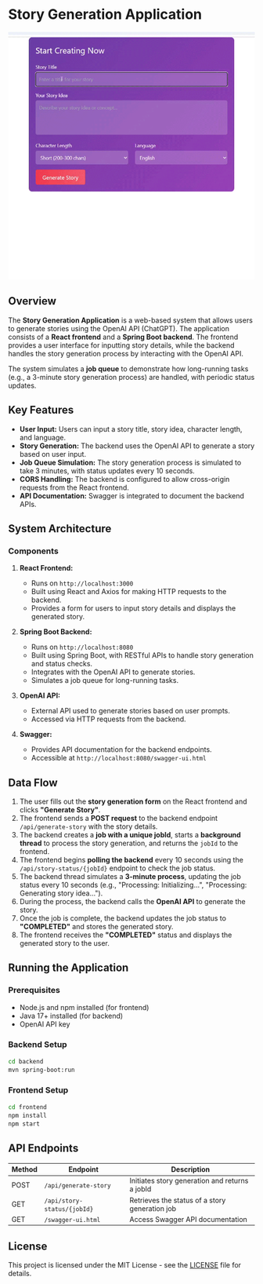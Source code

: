 # Story Generation Application

![Demo](./assets/demo.gif)

## Overview
The **Story Generation Application** is a web-based system that allows users to generate stories using the OpenAI API (ChatGPT). The application consists of a **React frontend** and a **Spring Boot backend**. The frontend provides a user interface for inputting story details, while the backend handles the story generation process by interacting with the OpenAI API.

The system simulates a **job queue** to demonstrate how long-running tasks (e.g., a 3-minute story generation process) are handled, with periodic status updates.

## Key Features
- **User Input:** Users can input a story title, story idea, character length, and language.
- **Story Generation:** The backend uses the OpenAI API to generate a story based on user input.
- **Job Queue Simulation:** The story generation process is simulated to take 3 minutes, with status updates every 10 seconds.
- **CORS Handling:** The backend is configured to allow cross-origin requests from the React frontend.
- **API Documentation:** Swagger is integrated to document the backend APIs.

## System Architecture

### Components
1. **React Frontend:**
   - Runs on `http://localhost:3000`
   - Built using React and Axios for making HTTP requests to the backend.
   - Provides a form for users to input story details and displays the generated story.

2. **Spring Boot Backend:**
   - Runs on `http://localhost:8080`
   - Built using Spring Boot, with RESTful APIs to handle story generation and status checks.
   - Integrates with the OpenAI API to generate stories.
   - Simulates a job queue for long-running tasks.

3. **OpenAI API:**
   - External API used to generate stories based on user prompts.
   - Accessed via HTTP requests from the backend.

4. **Swagger:**
   - Provides API documentation for the backend endpoints.
   - Accessible at `http://localhost:8080/swagger-ui.html`

## Data Flow
1. The user fills out the **story generation form** on the React frontend and clicks **"Generate Story"**.
2. The frontend sends a **POST request** to the backend endpoint `/api/generate-story` with the story details.
3. The backend creates a **job with a unique jobId**, starts a **background thread** to process the story generation, and returns the `jobId` to the frontend.
4. The frontend begins **polling the backend** every 10 seconds using the `/api/story-status/{jobId}` endpoint to check the job status.
5. The backend thread simulates a **3-minute process**, updating the job status every 10 seconds (e.g., "Processing: Initializing...", "Processing: Generating story idea...").
6. During the process, the backend calls the **OpenAI API** to generate the story.
7. Once the job is complete, the backend updates the job status to **"COMPLETED"** and stores the generated story.
8. The frontend receives the **"COMPLETED"** status and displays the generated story to the user.

## Running the Application
### Prerequisites
- Node.js and npm installed (for frontend)
- Java 17+ installed (for backend)
- OpenAI API key

### Backend Setup
```sh
cd backend
mvn spring-boot:run
```

### Frontend Setup
```sh
cd frontend
npm install
npm start
```

## API Endpoints
| Method | Endpoint | Description |
|--------|-------------|-------------|
| POST | `/api/generate-story` | Initiates story generation and returns a jobId |
| GET | `/api/story-status/{jobId}` | Retrieves the status of a story generation job |
| GET | `/swagger-ui.html` | Access Swagger API documentation |

## License
This project is licensed under the MIT License - see the [LICENSE](https://kumareffect.com/LICENSE) file for details.